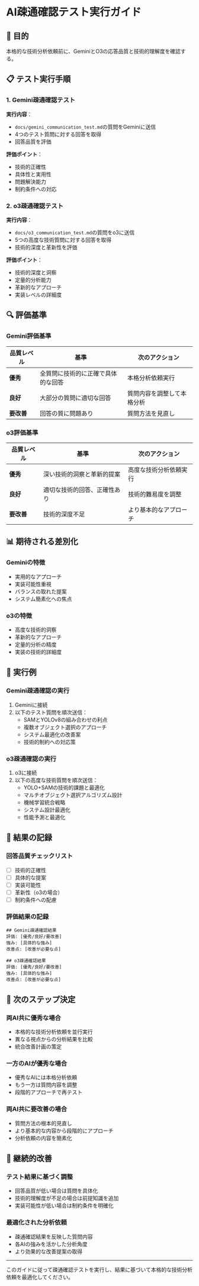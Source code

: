 # AI疎通確認テスト実行ガイド

## 🎯 目的
本格的な技術分析依頼前に、GeminiとO3の応答品質と技術的理解度を確認する。

## 📋 テスト実行手順

### 1. Gemini疎通確認テスト
**実行内容**：
- `docs/gemini_communication_test.md`の質問をGeminiに送信
- 4つのテスト質問に対する回答を取得
- 回答品質を評価

**評価ポイント**：
- 技術的正確性
- 具体性と実用性
- 問題解決能力
- 制約条件への対応

### 2. o3疎通確認テスト
**実行内容**：
- `docs/o3_communication_test.md`の質問をo3に送信
- 5つの高度な技術質問に対する回答を取得
- 技術的深度と革新性を評価

**評価ポイント**：
- 技術的深度と洞察
- 定量的分析能力
- 革新的なアプローチ
- 実装レベルの詳細度

## 🔍 評価基準

### Gemini評価基準
| 品質レベル | 基準 | 次のアクション |
|-----------|------|---------------|
| **優秀** | 全質問に技術的に正確で具体的な回答 | 本格分析依頼実行 |
| **良好** | 大部分の質問に適切な回答 | 質問内容を調整して本格分析 |
| **要改善** | 回答の質に問題あり | 質問方法を見直し |

### o3評価基準
| 品質レベル | 基準 | 次のアクション |
|-----------|------|---------------|
| **優秀** | 深い技術的洞察と革新的提案 | 高度な技術分析依頼実行 |
| **良好** | 適切な技術的回答、正確性あり | 技術的難易度を調整 |
| **要改善** | 技術的深度不足 | より基本的なアプローチ |

## 📊 期待される差別化

### Geminiの特徴
- 実用的なアプローチ
- 実装可能性重視
- バランスの取れた提案
- システム簡素化への焦点

### o3の特徴
- 高度な技術的洞察
- 革新的なアプローチ
- 定量的分析の精度
- 実装の技術的詳細度

## 🚀 実行例

### Gemini疎通確認の実行
1. Geminiに接続
2. 以下のテスト質問を順次送信：
   - SAMとYOLOv8の組み合わせの利点
   - 複数オブジェクト選択のアプローチ
   - システム最適化の改善案
   - 技術的制約への対応策

### o3疎通確認の実行
1. o3に接続
2. 以下の高度な技術質問を順次送信：
   - YOLO+SAMの技術的課題と最適化
   - マルチオブジェクト選択アルゴリズム設計
   - 機械学習統合戦略
   - システム設計最適化
   - 性能予測と最適化

## 📝 結果の記録

### 回答品質チェックリスト
- [ ] 技術的正確性
- [ ] 具体的な提案
- [ ] 実装可能性
- [ ] 革新性（o3の場合）
- [ ] 制約条件への配慮

### 評価結果の記録
```
## Gemini疎通確認結果
評価: [優秀/良好/要改善]
強み: [具体的な強み]
改善点: [改善が必要な点]

## o3疎通確認結果
評価: [優秀/良好/要改善]
強み: [具体的な強み]
改善点: [改善が必要な点]
```

## 🎯 次のステップ決定

### 両AI共に優秀な場合
- 本格的な技術分析依頼を並行実行
- 異なる視点からの分析結果を比較
- 統合改善計画の策定

### 一方のAIが優秀な場合
- 優秀なAIには本格分析依頼
- もう一方は質問内容を調整
- 段階的アプローチで再テスト

### 両AI共に要改善の場合
- 質問方法の根本的見直し
- より基本的な内容から段階的にアプローチ
- 分析依頼の内容を簡素化

## 🔄 継続的改善

### テスト結果に基づく調整
- 回答品質が低い場合は質問を具体化
- 技術的理解度が不足の場合は前提知識を追加
- 実装可能性が低い場合は制約条件を明確化

### 最適化された分析依頼
- 疎通確認結果を反映した質問内容
- 各AIの強みを活かした分析角度
- より効果的な改善提案の取得

---

このガイドに従って疎通確認テストを実行し、結果に基づいて本格的な技術分析依頼を最適化してください。